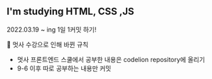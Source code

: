## I'm studying HTML, CSS ,JS
2022.03.19 ~ ing
1일 1커밋 하기!

📌 멋사 수강으로 인해 바뀐 규칙 
- 멋사 프론트엔드 스쿨에서 공부한 내용은 codelion repository에 올리기
- 9-6 이후 따로 공부하는 내용만 커밋
